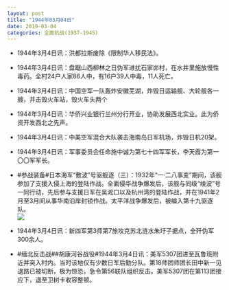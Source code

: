 ```yaml
---
layout: post
title: "1944年03月04日"
date: 2019-03-04
categories: 全面抗战(1937-1945)
---
```


<meta name="referrer" content="no-referrer" />

- 1944年3月4日讯：洪都拉斯废除《限制华人移民法》。 

- 1944年3月4日讯：盘踞山西柳林之日伪军进扰石家峁村，在水井里施放慢性毒药。全村24户人家86人中，有16户39人中毒，11人死亡。 

- 1944年3月4日讯：中国空军一队轰炸安徽芜湖，炸毁日运输舰、大轮舰各一艘，并击毁火车站，毁火车头两个 

- 1944年3月4日讯：华侨兴业银行兰州分行开业，协助发展西北实业。此为侨资开发西北之先声。 

- 1944年3月4日讯：中美空军混合大队袭击海南岛日军机场，炸毁日机20架。 

- 1944年3月4日讯：军事委员会任命施中诚为第七十四军军长，李天霞为第一〇〇军军长。 

- #参战装备#日本海军“敷波”号驱舰逐（三）：1932年“一·二八事变”期间，该舰参加了支援入侵上海的登陆作战。全面侵华战争爆发后，该舰与同级“绫波”号一同行动，先后参与支援日军在吴淞口以及杭州湾的登陆作战，并在1941年2月至3月间从事华南沿岸封锁作战。太平洋战争爆发后，被编入第十九驱逐队。 <br/><img src="https://wx3.sinaimg.cn/large/aca367d8ly1g0qj75ocq5j20u00u1x43.jpg" />

- 1944年3月4日讯：新四军第3师第7旅攻克苏北涟水朱圩子据点，全歼伪军300余人。 

- #缅北反击战##胡康河谷战役#1944年3月4日讯：美军5307团进至瓦鲁班附近并突入村内。当时该地仅有少数日军后勤分队。第18师团师团长田中新一见退路已被切断，极为惊恐，急令第56联队组织反击。美军5307团在第113团接应下，退至卫树卡收容整顿。 

